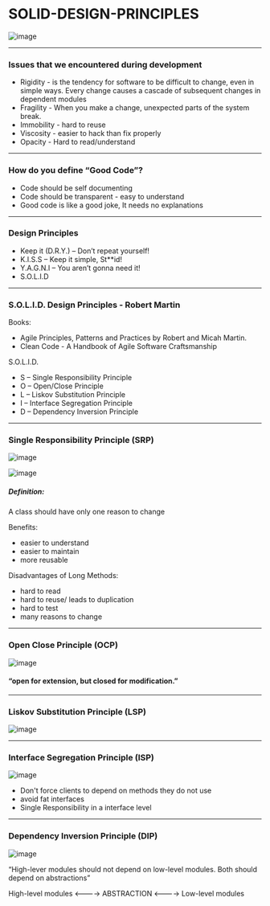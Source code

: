 # SOLID-DESIGN-PRINCIPLES

![image](https://user-images.githubusercontent.com/32823174/35490855-9105ce1e-0470-11e8-988e-72b3ecd0ff0e.png)

- - - -
### Issues that we encountered during development
* Rigidity - is the tendency for software to be difficult to change, even in simple ways. Every change causes a cascade of subsequent changes in dependent modules
* Fragility - When you make a change, unexpected parts of the system break.
* Immobility - hard to reuse
* Viscosity - easier to hack than fix properly
* Opacity - Hard to read/understand 

- - - -
### How do you define “Good Code”?

* Code should be self documenting
* Code should be transparent - easy to understand
* Good code is like a good joke, It needs no explanations

- - - -
### Design Principles

* Keep it (D.R.Y.) – Don’t repeat yourself!
* K.I.S.S – Keep it simple, St**id!
* Y.A.G.N.I – You aren’t gonna need it!
* S.O.L.I.D

- - - -
### S.O.L.I.D. Design Principles - Robert Martin 

Books:
* Agile Principles, Patterns and Practices by Robert and Micah Martin.
* Clean Code - A Handbook of Agile Software Craftsmanship

S.O.L.I.D.
* S – Single Responsibility Principle
* O – Open/Close Principle
* L – Liskov Substitution Principle
* I – Interface Segregation Principle
* D – Dependency Inversion Principle

- - - -
### Single Responsibility Principle (SRP)
![image](https://user-images.githubusercontent.com/32823174/35490986-a854f562-0471-11e8-9ee9-45c31e342cd5.png)

![image](https://user-images.githubusercontent.com/32823174/35491001-c09dee3a-0471-11e8-9c25-43d53fdde2b2.png)

##### Definition:
A class should have only one reason to change

Benefits:
* easier to understand
* easier to maintain
* more reusable

Disadvantages of Long Methods:
* hard to read
* hard to reuse/ leads to duplication
* hard to test
* many reasons to change

- - - -
### Open Close Principle (OCP)
![image](https://user-images.githubusercontent.com/32823174/35491066-3f4e987e-0472-11e8-9531-2d243bac165e.png)
#### “open for extension, but closed for modification.”

- - - -
### Liskov Substitution Principle (LSP)
![image](https://user-images.githubusercontent.com/32823174/35491121-8754a122-0472-11e8-98af-3ddac98cbbc6.png)

- - - -
### Interface Segregation Principle (ISP)
![image](https://user-images.githubusercontent.com/32823174/35491152-afee5bc8-0472-11e8-8d3e-f1f66c0bb1a5.png)

* Don't force clients to depend on methods they do not use
* avoid fat interfaces
* Single Responsibility in a interface level

- - - -
### Dependency Inversion Principle (DIP)
![image](https://user-images.githubusercontent.com/32823174/35491203-f21ac536-0472-11e8-9085-2ddddc0756a7.png)

“High-lever modules should not depend on low-level modules. Both should depend on abstractions”

High-level modules <----> ABSTRACTION <----> Low-level modules



